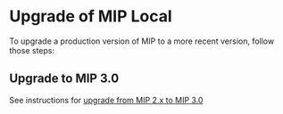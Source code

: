 
# Upgrade of MIP Local

To upgrade a production version of MIP to a more recent version, follow those steps:

## Upgrade to MIP 3.0

See instructions for [upgrade from MIP 2.x to MIP 3.0](mip-local-3_0.md)
